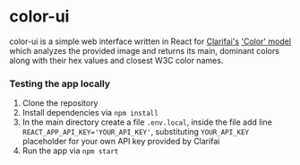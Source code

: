 # color-ui
color-ui is a simple web interface written in React for [Clarifai's](https://clarifai.com/) ['Color' model](https://clarifai.com/models/color-image-recognition-model-eeed0b6733a644cea07cf4c60f87ebb7) which analyzes the provided image and returns its main, dominant colors along with their hex values and closest W3C color names.

### Testing the app locally
1. Clone the repository
2. Install dependencies via `npm install`
3. In the main directory create a file `.env.local`, inside the file add line `REACT_APP_API_KEY='YOUR_API_KEY'`, substituting `YOUR_API_KEY` placeholder for your own API key provided by Clarifai
4. Run the app via `npm start`